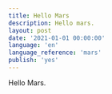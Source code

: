 ```yaml
---
title: Hello Mars
description: Hello mars.
layout: post
date: '2021-01-01 00:00:00'
language: 'en'
language_reference: 'mars'
publish: 'yes'
---
```


Hello Mars.
